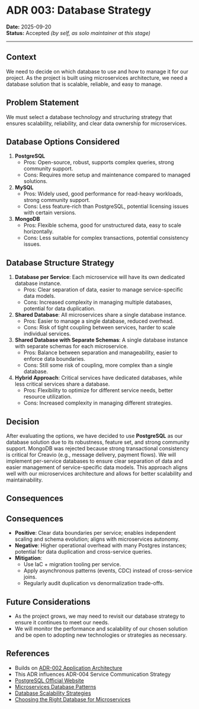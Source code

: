 # ADR 003: Database Strategy

**Date:** 2025-09-20  
**Status:** Accepted _(by self, as solo maintainer at this stage)_

---

## Context

We need to decide on which database to use and how to manage it for our project. As the project is built using microservices architecture, we need a database solution that is scalable, reliable, and easy to manage.

## Problem Statement

We must select a database technology and structuring strategy that ensures scalability, reliability, and clear data ownership for microservices.

## Database Options Considered

1. **PostgreSQL**
    - Pros: Open-source, robust, supports complex queries, strong community support.
    - Cons: Requires more setup and maintenance compared to managed solutions.
2. **MySQL**
    - Pros: Widely used, good performance for read-heavy workloads, strong community support.
    - Cons: Less feature-rich than PostgreSQL, potential licensing issues with certain versions.
3. **MongoDB**
    - Pros: Flexible schema, good for unstructured data, easy to scale horizontally.
    - Cons: Less suitable for complex transactions, potential consistency issues.

## Database Structure Strategy

1. **Database per Service**: Each microservice will have its own dedicated database instance.
    - Pros: Clear separation of data, easier to manage service-specific data models.
    - Cons: Increased complexity in managing multiple databases, potential for data duplication.
2. **Shared Database**: All microservices share a single database instance.
    - Pros: Easier to manage a single database, reduced overhead.
    - Cons: Risk of tight coupling between services, harder to scale individual services.
3. **Shared Database with Separate Schemas**: A single database instance with separate schemas for each microservice.
    - Pros: Balance between separation and manageability, easier to enforce data boundaries.
    - Cons: Still some risk of coupling, more complex than a single database.
4. **Hybrid Approach**: Critical services have dedicated databases, while less critical services share a database.
    - Pros: Flexibility to optimize for different service needs, better resource utilization.
    - Cons: Increased complexity in managing different strategies.

## Decision

After evaluating the options, we have decided to use **PostgreSQL** as our database solution due to its robustness, feature set, and strong community support.
MongoDB was rejected because strong transactional consistency is critical for Creavio (e.g., message delivery, payment flows).
We will implement per-service databases to ensure clear separation of data and easier management of service-specific data models. This approach aligns well with our microservices architecture and allows for better scalability and maintainability.

## Consequences

## Consequences
- **Positive**: Clear data boundaries per service; enables independent scaling and schema evolution; aligns with microservices autonomy.
- **Negative**: Higher operational overhead with many Postgres instances; potential for data duplication and cross-service queries.
- **Mitigation**:
  - Use IaC + migration tooling per service.
  - Apply asynchronous patterns (events, CDC) instead of cross-service joins.
  - Regularly audit duplication vs denormalization trade-offs.

## Future Considerations

- As the project grows, we may need to revisit our database strategy to ensure it continues to meet our needs.
- We will monitor the performance and scalability of our chosen solution and be open to adopting new technologies or strategies as necessary.

## References

- Builds on [ADR-002 Application Architecture](./ADR-002-application-architecture.md)
- This ADR influences ADR-004 Service Communication Strategy
- [PostgreSQL Official Website](https://www.postgresql.org/)
- [Microservices Database Patterns](https://microservices.io/patterns/data/database-per-service.html)
- [Database Scalability Strategies](https://www.digitalocean.com/community/tutorials/database-scalability-strategies)
- [Choosing the Right Database for Microservices](https://www.oreilly.com/library/view/designing-microservices/9781492034018/ch04.html)